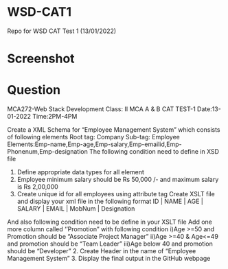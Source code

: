 # WSD-CAT1
Repo for WSD CAT Test 1 (13/01/2022)

# Screenshot

# Question

MCA272-Web Stack Development
Class: II MCA A & B
CAT TEST-1
Date:13-01-2022
Time:2PM-4PM

Create a XML Schema for “Employee Management System” which consists of following elements
Root tag: Company
Sub-tag: Employee
Elements:Emp-name,Emp-age,Emp-salary,Emp-emailid,Emp-Phonenum,Emp-designation
The following condition need to define in XSD file
1. Define appropriate data types for all element
2. Employee minimum salary should be Rs 50,000 /- and maximum salary is Rs 2,00,000
3. Create unique id for all employees using attribute tag
Create XSLT file and display your xml file in the following format
ID | NAME | AGE | SALARY | EMAIL | MobNum | Designation

And also following condition need to be define in your XSLT file
Add one more column called ‘’Promotion” with following condition
         i)Age >=50 and Promotion should be “Associate Project Manager”
         ii)Age >=40 & Age<=49 and promotion should be “Team Leader”
        iii)Age below 40 and promotion should be “Developer”
 2. Create Header in the name of “Employee Management System”
3. Display the final output in the GitHub webpage
